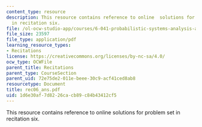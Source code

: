 ```yaml
---
content_type: resource
description: This resource contains reference to online  solutions for problem set
  in recitation six.
file: /ol-ocw-studio-app/courses/6-041-probabilistic-systems-analysis-and-applied-probability-spring-2006/1d6e30af7d8226cacb89c84b43412cf5_rec06_ans.pdf
file_size: 23597
file_type: application/pdf
learning_resource_types:
- Recitations
license: https://creativecommons.org/licenses/by-nc-sa/4.0/
ocw_type: OCWFile
parent_title: Recitations
parent_type: CourseSection
parent_uid: 72e75de2-011e-beee-30c9-acf41ced8ab8
resourcetype: Document
title: rec06_ans.pdf
uid: 1d6e30af-7d82-26ca-cb89-c84b43412cf5
---
```

This resource contains reference to online  solutions for problem set in recitation six.